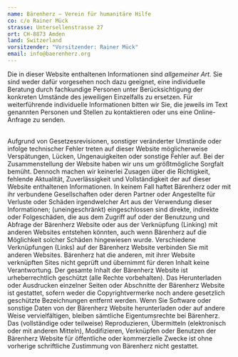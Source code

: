 ```yaml
---
name: Bärenherz – Verein für humanitäre Hilfe
co: c/o Rainer Mück
strasse: Untersellenstrasse 27
ort: CH-8873 Amden
land: Switzerland
vorsitzender: "Vorsitzender: Rainer Mück"
email: info@baerenherz.org
---
```

Die in dieser Website enthaltenen Informationen sind *allgemeiner Art.* Sie sind weder dafür vorgesehen noch dazu geeignet, eine individuelle Beratung durch fachkundige Personen unter Berücksichtigung der konkreten Umstände des jeweiligen Einzelfalls zu ersetzen. Für weiterführende individuelle Informationen bitten wir Sie, die jeweils im Text genannten Personen und Stellen zu kontaktieren oder uns eine Online-Anfrage zu senden.

\
Aufgrund von Gesetzesrevisionen, sonstiger veränderter Umstände oder infolge technischer Fehler treten auf dieser Website möglicherweise Verspätungen, Lücken, Ungenauigkeiten oder sonstige Fehler auf. Bei der Zusammenstellung der Website haben wir uns um größtmögliche Sorgfalt bemüht. Dennoch machen wir keinerlei Zusagen über die Richtigkeit, fehlende Aktualität, Zuverlässigkeit und Vollständigkeit der auf dieser Website enthaltenen Informationen. In keinem Fall haftet Bärenherz oder mit ihr verbundene Gesellschaften oder deren Partner oder Angestellte für Verluste oder Schäden irgendwelcher Art aus der Verwendung dieser Informationen; (uneingeschränkt) eingeschlossen sind direkte, indirekte oder Folgeschäden, die aus dem Zugriff auf oder der Benutzung und Abfrage der Bärenherz Website oder aus der Verknüpfung (Linking) mit anderen Websites entstehen könnten, auch wenn Bärenherz auf die Möglichkeit solcher Schäden hingewiesen wurde. Verschiedene Verknüpfungen (Links) auf der Bärenherz Website verbinden Sie mit anderen Websites. Bärenherz hat die anderen, mit ihrer Website verknüpften Sites nicht geprüft und übernimmt für deren Inhalt keine Verantwortung. Der gesamte Inhalt der Bärenherz Website ist urheberrechtlich geschützt (alle Rechte vorbehalten). Das Herunterladen oder Ausdrucken einzelner Seiten oder Abschnitte der Bärenherz Website ist gestattet, sofern weder die Copyrightvermerke noch andere gesetzlich geschützte Bezeichnungen entfernt werden. Wenn Sie Software oder sonstige Daten von der Bärenherz Website herunterladen oder auf andere Weise vervielfältigen, bleiben sämtliche Eigentumsrechte bei Bärenherz. Das (vollständige oder teilweise) Reproduzieren, Übermitteln (elektronisch oder mit anderen Mitteln), Modifizieren, Verknüpfen oder Benutzen der Bärenherz Website für öffentliche oder kommerzielle Zwecke ist ohne vorherige schriftliche Zustimmung von Bärenherz nicht gestattet.